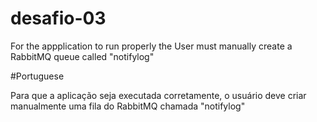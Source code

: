 # desafio-03

For the appplication to run properly the User must manually create a RabbitMQ queue called "notifylog"

#Portuguese 

Para que a aplicação seja executada corretamente, o usuário deve criar manualmente uma fila do RabbitMQ chamada "notifylog"
